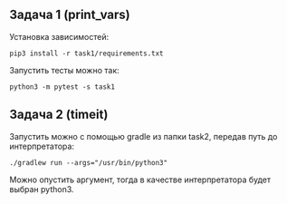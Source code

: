 ## Задача 1 (print_vars)
Установка зависимостей:
```
pip3 install -r task1/requirements.txt
```

Запустить тесты можно так:
```
python3 -m pytest -s task1
```

## Задача 2 (timeit)
Запустить можно с помощью gradle из папки task2, передав путь до интерпретатора:
```
./gradlew run --args="/usr/bin/python3"
```
Можно опустить аргумент, тогда в качестве интерпретатора будет выбран python3.
